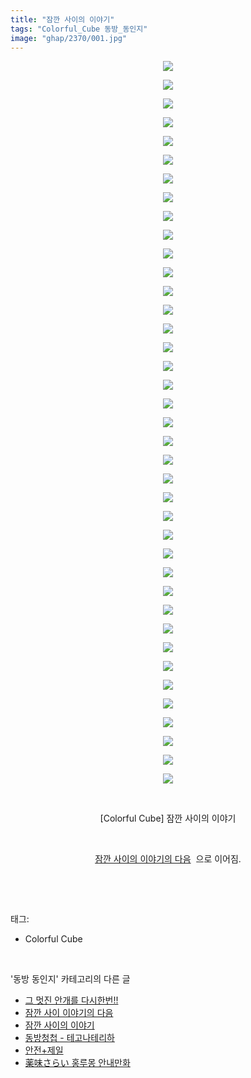 ```yaml
---
title: "잠깐 사이의 이야기"
tags: "Colorful_Cube 동방_동인지"
image: "ghap/2370/001.jpg"
---
```

<div class="article">
<p style="text-align: center; clear: none; float: none;"><img src="{{ site.nasurl }}/ghap/2370/001.jpg"/></p>
<p style="text-align: center; clear: none; float: none;"><img src="{{ site.nasurl }}/ghap/2370/002.jpg"/></p>
<p style="text-align: center; clear: none; float: none;"><img src="{{ site.nasurl }}/ghap/2370/003.jpg"/></p>
<p style="text-align: center; clear: none; float: none;"><img src="{{ site.nasurl }}/ghap/2370/004.jpg"/></p>
<p style="text-align: center; clear: none; float: none;"><img src="{{ site.nasurl }}/ghap/2370/005.jpg"/></p>
<p style="text-align: center; clear: none; float: none;"><img src="{{ site.nasurl }}/ghap/2370/006.jpg"/></p>
<p style="text-align: center; clear: none; float: none;"><img src="{{ site.nasurl }}/ghap/2370/007.jpg"/></p>
<p style="text-align: center; clear: none; float: none;"><img src="{{ site.nasurl }}/ghap/2370/008.jpg"/></p>
<p style="text-align: center; clear: none; float: none;"><img src="{{ site.nasurl }}/ghap/2370/009.jpg"/></p>
<p style="text-align: center; clear: none; float: none;"><img src="{{ site.nasurl }}/ghap/2370/010.jpg"/></p>
<p style="text-align: center; clear: none; float: none;"><img src="{{ site.nasurl }}/ghap/2370/011.jpg"/></p>
<p style="text-align: center; clear: none; float: none;"><img src="{{ site.nasurl }}/ghap/2370/012.jpg"/></p>
<p style="text-align: center; clear: none; float: none;"><img src="{{ site.nasurl }}/ghap/2370/013.jpg"/></p>
<p style="text-align: center; clear: none; float: none;"><img src="{{ site.nasurl }}/ghap/2370/014.jpg"/></p>
<p style="text-align: center; clear: none; float: none;"><img src="{{ site.nasurl }}/ghap/2370/015.jpg"/></p>
<p style="text-align: center; clear: none; float: none;"><img src="{{ site.nasurl }}/ghap/2370/016.jpg"/></p>
<p style="text-align: center; clear: none; float: none;"><img src="{{ site.nasurl }}/ghap/2370/017.jpg"/></p>
<p style="text-align: center; clear: none; float: none;"><img src="{{ site.nasurl }}/ghap/2370/018.jpg"/></p>
<p style="text-align: center; clear: none; float: none;"><img src="{{ site.nasurl }}/ghap/2370/019.jpg"/></p>
<p style="text-align: center; clear: none; float: none;"><img src="{{ site.nasurl }}/ghap/2370/020.jpg"/></p>
<p style="text-align: center; clear: none; float: none;"><img src="{{ site.nasurl }}/ghap/2370/021.jpg"/></p>
<p style="text-align: center; clear: none; float: none;"><img src="{{ site.nasurl }}/ghap/2370/022.jpg"/></p>
<p style="text-align: center; clear: none; float: none;"><img src="{{ site.nasurl }}/ghap/2370/023.jpg"/></p>
<p style="text-align: center; clear: none; float: none;"><img src="{{ site.nasurl }}/ghap/2370/024.jpg"/></p>
<p style="text-align: center; clear: none; float: none;"><img src="{{ site.nasurl }}/ghap/2370/025.jpg"/></p>
<p style="text-align: center; clear: none; float: none;"><img src="{{ site.nasurl }}/ghap/2370/026.jpg"/></p>
<p style="text-align: center; clear: none; float: none;"><img src="{{ site.nasurl }}/ghap/2370/027.jpg"/></p>
<p style="text-align: center; clear: none; float: none;"><img src="{{ site.nasurl }}/ghap/2370/028.jpg"/></p>
<p style="text-align: center; clear: none; float: none;"><img src="{{ site.nasurl }}/ghap/2370/029.jpg"/></p>
<p style="text-align: center; clear: none; float: none;"><img src="{{ site.nasurl }}/ghap/2370/030.jpg"/></p>
<p style="text-align: center; clear: none; float: none;"><img src="{{ site.nasurl }}/ghap/2370/031.jpg"/></p>
<p style="text-align: center; clear: none; float: none;"><img src="{{ site.nasurl }}/ghap/2370/032.jpg"/></p>
<p style="text-align: center; clear: none; float: none;"><img src="{{ site.nasurl }}/ghap/2370/033.jpg"/></p>
<p style="text-align: center; clear: none; float: none;"><img src="{{ site.nasurl }}/ghap/2370/034.jpg"/></p>
<p style="text-align: center; clear: none; float: none;"><img src="{{ site.nasurl }}/ghap/2370/035.jpg"/></p>
<p style="text-align: center; clear: none; float: none;"><img src="{{ site.nasurl }}/ghap/2370/036.jpg"/></p>
<p style="text-align: center; clear: none; float: none;"><img src="{{ site.nasurl }}/ghap/2370/037.jpg"/></p>
<p style="text-align: center; clear: none; float: none;"><img src="{{ site.nasurl }}/ghap/2370/038.jpg"/></p>
<p style="text-align: center; clear: none; float: none;"><img src="{{ site.nasurl }}/ghap/2370/039.jpg"/></p>
<p style="text-align: center; clear: none; float: none;"><br/></p>
<p style="text-align: center; clear: none; float: none;">[Colorful Cube] 잠깐 사이의 이야기</p>
<p style="text-align: center; clear: none; float: none;"><br/></p>
<p style="text-align: center; clear: none; float: none;"><a class="tx-link" href="http://ghaptouhou.tistory.com/2371" target="_blank">잠깐 사이의 이야기의 다음</a>  으로 이어짐.</p>
<p><br/></p>
</div><br/>
<div class="tagTrail">
<p>태그: </p>
<ul>
<li>Colorful Cube</li>
</ul>
</div><br/>
<div class="another">
<p>'동방 동인지' 카테고리의 다른 글</p>
<ul>
<li><a href="/2016-09-28-ghap_2372">그 멋진 안개를 다시한번!!</a></li>
<li><a href="/2016-09-28-ghap_2371">잠깐 사이 이야기의 다음</a></li>
<li><a href="/2016-09-28-ghap_2370">잠깐 사이의 이야기</a></li>
<li><a href="/2016-09-27-ghap_2368">동방청첩 - 테고나테리하</a></li>
<li><a href="/2016-09-27-ghap_2367">안전+제일</a></li>
<li><a href="/2016-09-27-ghap_2366">薬味さらい 홍루몽 안내만화</a></li>
</ul>
</div><br/>
<div class="cb_module cb_fluid">
<div class="cb_wrt cb_profile">
</div><!-- commentList close -->
</div><br/>
